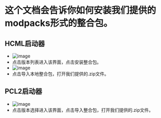 # 这个文档会告诉你如何安装我们提供的modpacks形式的整合包。

## HCML启动器
  - ![image](https://user-images.githubusercontent.com/51688899/194717019-9cbe33b6-e2e0-4366-9564-b0fb0a789353.png)
  - 点击版本列表进入该界面，点击安装整合包。
  - ![image](https://user-images.githubusercontent.com/51688899/194717056-3264de97-71f7-43da-9c3f-0f02f6025f04.png)
  - 点击导入本地整合包，打开我们提供的.zip文件。

## PCL2启动器
  - ![image](https://user-images.githubusercontent.com/51688899/194717080-651f1dee-2474-4e82-aa94-5b4d95054d62.png)
  - 点击版本选择进入该界面，点击导入整合包，打开我们提供的.zip文件。
